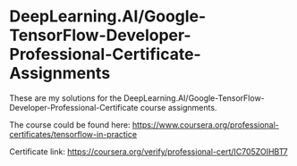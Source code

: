 #  DeepLearning.AI/Google-TensorFlow-Developer-Professional-Certificate-Assignments

These are my solutions for the DeepLearning.AI/Google-TensorFlow-Developer-Professional-Certificate course assignments.

The course could be found here: https://www.coursera.org/professional-certificates/tensorflow-in-practice

Certificate link: https://coursera.org/verify/professional-cert/IC705ZOIHBT7
